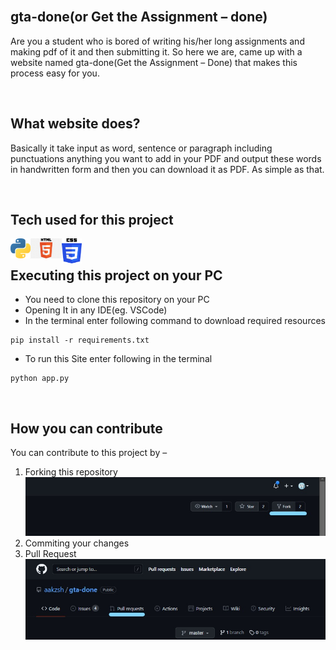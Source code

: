 <br>

## gta-done(or Get the Assignment – done)
Are you a student who is bored of writing his/her long assignments and making pdf of it and then submitting it. So here we are, came up with a website named gta-done(Get the Assignment – Done) that makes this process easy for you. 

<br>

## What website does?
Basically it take input as word, sentence or paragraph including punctuations anything you want to add in your PDF and output these words in handwritten form and then you can download it as PDF. As simple as that.

<br>

## Tech used for this project
<!--<a href="https://www.python.org/about/"> <img align="left" alt="Flask "  src="static/icons/flask.png" /> </a>-->
<a href="https://www.python.org/about/"> <img align="left" alt="Python"  src="static/icons/python.png" /> </a> 
<a href=""> <img width="50" height="32" align="left" alt="HTML5"  src="static/icons/html5.png" /> </a>
<a href=""> <img width="32" height="40" align="left" alt="CSS3"  src="static/icons/css3.png" /> </a>

<br>

## Executing this project on your PC
-	You need to clone this repository on your PC
-	Opening It in any IDE(eg. VSCode) 
-	In the terminal enter following command to download required resources 
```
pip install -r requirements.txt
```
-	To run this Site enter following in the terminal
```
python app.py
```

<br>


## How you can contribute 
You can contribute to this project by –
1.	Forking this repository
![This is an image](static/fork.jpg)
2.	Commiting your changes 
3.	Pull Request
![This is an image](static/pull_request.jpg)
